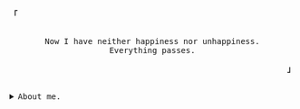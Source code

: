 <p align="left"><strong><samp><b>「</b></samp></strong></p><p align="center"><p align="center"><br><samp>Now I have neither happiness nor unhappiness.<br>Everything passes.</samp><br></p><p align="right"><strong><samp><b>」</b></samp></strong></p><br>

<details>
    <summary><samp>About me.</samp></summary>

#### GITHUB STAT :
   
  ![Revaldy-30 GitHub stats](https://github-readme-stats.vercel.app/api?username=revaldy-30&theme=tokyonight&show_icons=true)
    
#### LANGUAGE & TOOLS : 
  
<a href="#" ><img alt="linux" src="https://img.shields.io/badge/Ubuntu-E95420?style=for-the-badge&logo=ubuntu&logoColor=white"></a>
<a href="#" ><img alt="windows" src="https://img.shields.io/badge/Windows-0078D6?style=for-the-badge&logo=windows&logoColor=white"></a>
<a href="#" ><img alt="php" src="https://img.shields.io/badge/PHP-777BB4?style=for-the-badge&logo=php&logoColor=white"></a>
<a href="#" ><img alt="laravel" src="https://img.shields.io/badge/Laravel-FF2D20?style=for-the-badge&logo=laravel&logoColor=white"></a>
<a href="#" ><img alt="html" src="https://img.shields.io/badge/HTML5-E34F26?style=for-the-badge&logo=html5&logoColor=white"></a>
<a href="#" ><img alt="css" src="https://img.shields.io/badge/CSS3-1572B6?style=for-the-badge&logo=css3&logoColor=white"></a>
<a href="#" ><img alt="shell" src="https://img.shields.io/badge/Shell_Script-121011?style=for-the-badge&logo=gnu-bash&logoColor=white"></a>
<a href="#" ><img alt="bootstrap" src="https://img.shields.io/badge/Bootstrap-563D7C?style=for-the-badge&logo=bootstrap&logoColor=white"></a>
<a href="#" ><img alt="mysql" src="https://img.shields.io/badge/MySQL-00000F?style=for-the-badge&logo=mysql&logoColor=white"></a>
<a href="#" ><img alt="heroku" src="https://img.shields.io/badge/Heroku-430098?style=for-the-badge&logo=heroku&logoColor=white"></a>
  
#### CONTACT ME : 

<a href="https://www.instagram.com/rev4ldy/"><img src="https://img.shields.io/badge/Instagram-E4405F?style=for-the-badge&logo=instagram&logoColor=white"></a>
<a href="https://www.reddit.com/user/Revvvu"><img src="	https://img.shields.io/badge/Reddit-FF4500?style=for-the-badge&logo=reddit&logoColor=white"></a>
<a href="mailto: rejarevaldyf@gmail.com"><img src="https://img.shields.io/badge/Gmail-D14836?style=for-the-badge&logo=gmail&logoColor=white"></a>
<a href="https://steamcommunity.com/id/Rev99"><img src="https://img.shields.io/badge/Steam-000000?style=for-the-badge&logo=steam&logoColor=white"></a>
<a href="https://open.spotify.com/user/31p533jyznrma4uzlrqkif36wm2m"><img src="https://img.shields.io/badge/Spotify-1ED760?&style=for-the-badge&logo=spotify&logoColor=white"></a>
  
</details>
